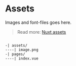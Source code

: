 # Assets

Images and font-files goes here.

> Read more: [Nuxt assets](https://nuxtjs.org/guide/assets)

```

-| assets/
----| image.png
-| pages/
----| index.vue

```